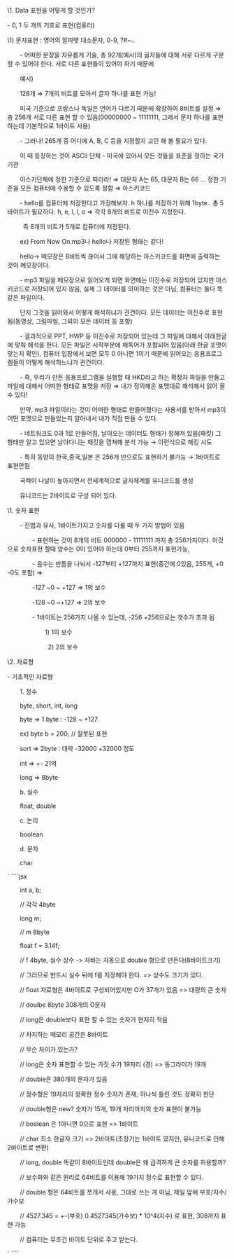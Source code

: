 ﻿\1. Data 표현을 어떻게 할 것인가?

\- 0, 1 두 개의 기호로 표현(컴퓨터)

\1) 문자표현 : 영어의 알파벳 대소문자, 0-9, ?#~..

`    `- 어떠한 문장을 자유롭게 기술, 총 92개(예시)의 글자들에 대해 서로 다르게 구분할 수 있어야 한다. 서로 다른 표현들이 있어야 하기 때문에 

`    `예시)

`    `128개 ⇒ 7개의 비트를 모아서 글자 하나를 표현 가능!

`    `미국 기준으로 프랑스나 독일은 언어가 다르기 때문에 확장하여 8비트를 설정 ⇒ 총 256개 서로 다른 표현 할 수 있음(00000000 ~ 11111111, 그래서 문자 하나를 표현하는데 기본적으로 1바이트 사용)

`    `- 그러나! 265개 중 어디에 A, B, C 등을 지정할지 고민 해 볼 필요가 있다.

`    `이 때 등장하는 것이 ASCII 단체 - 미국에 있어서 모든 것들을 표준을 정하는 국가기관

`    `아스키단체에 정한 기준으로 따라라! ⇒ 대문자 A는 65, 대문자 B는 66 ... 정한 기준을 모든 컴퓨터에 수용할 수 있도록 정함 ⇒ 아스키코드

`    `- hello를 컴퓨터에 저장한다고 가정해보자. h 하나를 저장하기 위해 1byte.. 총 5바이트가 필요하다. h, e, l, l, o ⇒ 각각 8개의 비트로 이진수 지정한다.

`     `즉 8개의 비트가 5개로 컴퓨터에 저장된다.

`    `ex) From Now On.mp3나 hello나 저장된 형태는 같다!

`    `hello→ 메모장은 8비트씩 끊어서 그에 해당하는 아스키코드를 화면에 출력하는 것이 메모장이다.

`    `- mp3 파일을 메모장으로 읽어오게 되면 화면에는 이진수로 저장되어 있지만 아스키코드로 저장되어 있지 않음, 실제 그 데이터를 의미하는 것은 아님, 컴퓨터는 둘다 똑같은 파일이다.

`    `단지 그것을 읽어와서 어떻게 해석하냐가 관건이다. 모든 데이터는 이진수로 표현됨(동영상, 그림파일, 그외의 모든 데이터 등 포함)

`    `- 결과적으로 PPT, HWP 등 이진수로 저장되어 있는데 그 파일에 대해서 아래한글에 맞춰 해석을 한다. 모든 파일은 시작부분에 해독어가 포함되어 있음(아래 한글 포맷이 맞는지 확인), 컴퓨터 입장에서 보면 모두 0 아니면 1이기 때문에 읽어오는 응용프로그램들이 어떻게 해석하느냐가 관건이다.

`    `- 즉, 우리가 만든 응용프로그램을 실행할 때 HKD라고 하는 확장자 파일을 만들고 파일에 대해서 어떠한 형태로 포맷을 저장 ⇒ 내가 정의해온 포맷대로 해석해서 읽어 올 수 있다! 

`    `만약, mp3 파일이라는 것이 어떠한 형태로 만들어졌다는 사용서를 받아서 mp3이 어떤 포맷으로 만들었는지 알아내서 내가 직접 만들 수 있다.

`    `- 네트워크도 0과 1로 만들어짐, 날아오는 데이터도 형태가 정해져 있음(패킷) 그 형태만 알고 있으면 날아다니는 패킷을 캡쳐해 분석 가능 → 이런식으로 해킹 시도

`    `- 특히 동양의 한국,중국,일본 은 256개 만으로도 표현하기 불가능 → 1바이트로 표현안됨

`    `국력이 나날이 높아지면서 전세계적으로 글자체계를 유니코드를 생성

`    `유니코드는 2바이트로 구성 되어 있다.

\1. 숫자 표현

`    `- 진법과 유사, 1바이트가지고 숫자를 다룰 때 두 가지 방법이 있음

`        `- 표현하는 것이 8개의 비트 000000 - 11111111 까지 총 256가지이다. 이것으로 숫자표현 할때 양수는 0이 있어야 하는데 0부터 255까지 표현가능,

`        `- 음수는 반틈을 나눠서 -127부터 +127까지 표현(중간에 0있음, 255개, +0 -0도 포함) ⇒

`        `-127 ~0 ~ +127 ⇒ 1의 보수

`        `-128 ~0  ~+127 ⇒  2의 보수

`        `- 1바이트는 256가지 나올 수 있는데, -256 +256으로는 갯수가 초과 됨



`            `1) 1의 보수



`             `2) 2의 보수



\2. 자료형

\- 기초적인 자료형

`    `1. 정수

`    `byte, short, int, long

`    `byte ⇒ 1 byte : -128 ~ +127

`    `ex) byte b = 200; // 잘못된 표현

`    `sort ⇒ 2byte : 대략 -32000 +32000 정도



`    `int ⇒ +- 21억



`    `long ⇒ 8byte



`    `b. 실수

`    `float, double



`    `c. 논리

`    `boolean



`    `d. 문자

`    `char



`    ````jsx

`    `int a, b;

`    `// 각각 4byte



`    `long m;

`    `// m 8byte



`    `float f = 3.14f;

`    `// f 4byte, 실수 상수 -> 자바는 자동으로 double 형으로 만든다(8바이트크기)

`    `// 그러므로 반드시 실수 뒤에 f를 지정해야 한다. => 상수도 크기가 있다.

`    `// float 자료형은 4바이트로 구성되어있지만 O가 37개가 있음 => 대량의 큰 숫자



`    `// doulbe 8byte 308개의 O문자



`    `// long은 double보다 표현 할 수 있는 숫자가 현저히 적음

`    `// 차지하는 메모리 공간은 8바이트

`    `// 무슨 차이가 있는가?

`    `// long은 숫자 표현할 수 있는 가짓 수가 19자리 (경) => 동그라미가 19개

`    `// double은 380개의 문자가 있음

`    `// 정수형은 19자리의 정확한 정수 숫자가 존재, 하나씩 틀린 것도 정확히 판단

`    `// double형은 new? 숫자가 15개, 19개 자리까지의 숫자 표현이 불가능



`    `// boolean 은 1아니면 0으로 표현 => 1바이트

`    `// char 최소 한글자 크기 => 2바이트(초창기는 1바이트 였지만, 유니코드로 인해 2바이트로 변환)



`    `// long, double 똑같이 8바이트인데 double은 왜 급격하게 큰 숫자를 허용할까?

`    `// 보수화와 같은 원리로 64비트를 이용해 19가지 정수로 표현할 수 있다.

`    `// double 형은 64비트를 쪼개서 사용, 그대로 쓰는 게 아님, 제일 앞에 부호/지수/가수보

`    `// 4527.345 = +-(부호) 0.4527345(가수보) \* 10^4(지수) 로 표현, 308까지 표현 가능



`    `// 컴퓨터는 무조건 바이트 단위로 주고 받는다.

`    ````
